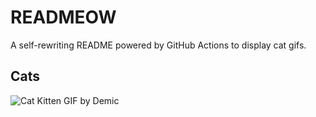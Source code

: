 # READMEOW

A self-rewriting README powered by GitHub Actions to display cat gifs.

## Cats

![Cat Kitten GIF by Demic](https://media3.giphy.com/media/v1.Y2lkPTlhY2QwMmRheDZ4cHE2NDAxMWR2bmJxaGd3MngyZHd3dWh3YnlnanFweTY1aW5zcyZlcD12MV9naWZzX3NlYXJjaCZjdD1n/3oriO0OEd9QIDdllqo/200.gif)
